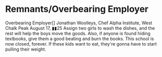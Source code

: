 # Remnants/Overbearing Employer

Overbearing Employer[]
Jonathan Woolleys, Chef
Alpha Institute, West Chalk Peak
August 17, ▮▮25
Assign two girls to wash the dishes, and the rest will help the boys move the goods. Also, if anyone is found hiding textbooks, give them a good beating and burn the books. This school is now closed, forever. If these kids want to eat, they're gonna have to start pulling their weight.
